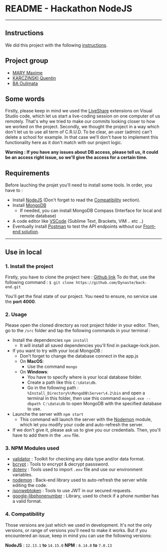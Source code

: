 # README - Hackathon NodeJS

<hr>

## Instructions

We did this project with the following  [instructions](https://gist.github.com/capywebformation/bc26e439187e0c53905a2b66404d3c7c).

## Project group

- [MARY Maxime](https://github.com/dynaste)
- [KARCZINSKI Quentin](https://github.com/karzQ)
- [BA Oulimata](https://github.com/Ouli12)

## Some words

Firstly, please keep in mind we used the [LiveShare](https://visualstudio.microsoft.com/fr/services/live-share/) extensions on Visual Studio code, which let us start a live-coding session on one computer of us remotely. That's why we tried to make our commits looking closer to how we worked on the project.
Secondly, we thought the project in a way which don't let us to use all term of  C.R.U.D. To be clear, an user (admin) can't delete a school for example. In that case we'll don't have to implement this functionality here as it don't match with our project logic.

**Warning : If you have any issues about DB access, please tell us, it could be an access right issue, so we'll give the access for a certain time.**

## Requirements

Before lauching the projet you'll need to install some tools.
In order, you have to :

- Install [NodeJS](https://nodejs.org/en/) (Don't forget to read the [Compatibility](#compatibility) section).
- Install [MongoDB](https://www.mongodb.com/)
  - If needed, you can install MongoDB Compass (Interface for local and remote database)
- A code editor like [VSCode](https://code.visualstudio.com/) (Sublime Text, Brackets, VIM .. etc ..)
- Eventually install [Postman](https://www.postman.com/) to test the API endpoints without our [Front-end solution](https://github.com/Dynaste/front-end).

<hr>

## Use in local

### 1. Install the project

Firstly, you have to clone the project here : [Github link](https://github.com/Dynaste/back-end.git)
To do that, use the following command :
`$ git clone https://github.com/Dynaste/back-end.git`

You'll get the final state of our project.
You need to ensure, no service use the **port 4000**.

### 2. Usage

Please open the cloned directory as root project folder in your editor.
Then, go to the `/src` folder and tap the following commands in your terminal :

- Install the dependencies `npm install`
  - It will install all saved dependencies you'll find in package-lock.json.
- If you want to try with your local MongoDB :
  - Don't forget to change the database connect in the app.js
  - On **MacOS**:
    - Use the command `mongo`
  - On **Windows**:
    - You have to specify where is your local database folder.
    - Create a path like this `C:\data\db`.
    - Go in the following path : `%Install_Directory%\MongoDB\Server\4.2\bin` and open a terminal in this folder, then use this command `mongod.exe --dbpath C:\data\db` to open MongoDB with the specified database to use.
- Launche the server with `npm start`
  - This command will launch the server with the [Nodemon](https://www.npmjs.com/package/nodemon) module, which let you modify your code and auto-refresh the server.
- If we don't give it, please ask us to give you our credentials. Then, you'll have to add them in the `.env` file.

### 3. NPM Modules used

- [validator](https://www.npmjs.com/package/validator) : Toolkit for checking any data type and/or data format.
- [bcrypt](https://www.npmjs.com/package/bcrypt) : Tools to encrypt & decrypt passsword.
- [dotenv](https://www.npmjs.com/package/dotenv) : Tools used to import `.env` file and use our environment variables.
- [nodemon](https://www.npmjs.com/package/nodemon) : Back-end library used to auto-refresh the server while editing the code.
- [jsonwebtoken](https://www.npmjs.com/package/jsonwebtoken) : Tools to use JWT in our secured requests.
- [google-libphonenumber](https://www.npmjs.com/package/google-libphonenumber) : Library, used to check if a phone number has a valid format.

### 4. Compatibility

Those versions are just which we used in development. It's not the only versions, or range of versions you'll need to make it works.
But if you encountered an issue, keep in mind you can use the following versions:

**NodeJS** :  `12.13.1` **to** `14.15.0`
**NPM** :  `6.14.8` **to** `7.0.13`
